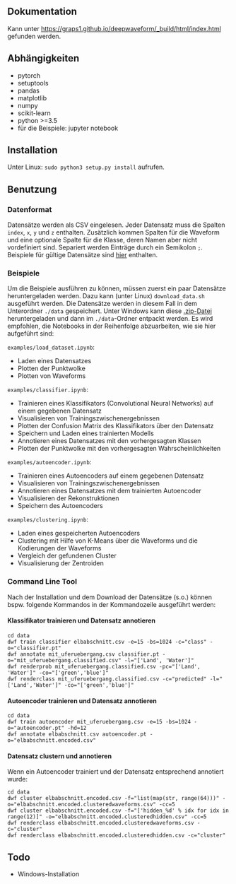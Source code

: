 ## Dokumentation
Kann unter https://graps1.github.io/deepwaveform/_build/html/index.html gefunden werden.

## Abhängigkeiten
* pytorch
* setuptools
* pandas
* matplotlib
* numpy
* scikit-learn
* python >=3.5
* für die Beispiele: jupyter notebook

## Installation
Unter Linux: `sudo python3 setup.py install` aufrufen.

## Benutzung
### Datenformat
Datensätze werden als CSV eingelesen. Jeder Datensatz muss die Spalten `index`, `x`, `y` und `z` enthalten. Zusätzlich kommen Spalten für die Waveform und eine optionale Spalte für die Klasse, deren Namen aber nicht vordefiniert sind. Separiert werden Einträge durch ein Semikolon `;`. Beispiele für gültige Datensätze sind [hier](https://cloudstore.zih.tu-dresden.de/index.php/s/cq9Wra6PERtFCKf/download) enthalten.

### Beispiele
Um die Beispiele ausführen zu können, müssen zuerst ein paar Datensätze heruntergeladen werden. Dazu kann (unter Linux) `download_data.sh` ausgeführt werden. Die Datensätze werden in diesem Fall in dem Unterordner `./data` gespeichert. Unter Windows kann diese [.zip-Datei](https://cloudstore.zih.tu-dresden.de/index.php/s/cq9Wra6PERtFCKf/download) heruntergeladen und dann im `./data`-Ordner entpackt werden. Es wird empfohlen, die Notebooks in der Reihenfolge abzuarbeiten, wie sie hier aufgeführt sind:

`examples/load_dataset.ipynb`:
* Laden eines Datensatzes
* Plotten der Punktwolke
* Plotten von Waveforms

`examples/classifier.ipynb`:
* Trainieren eines Klassifikators (Convolutional Neural Networks) auf einem gegebenen Datensatz
* Visualisieren von Trainingszwischenergebnissen
* Plotten der Confusion Matrix des Klassifikators über den Datensatz
* Speichern und Laden eines trainierten Modells
* Annotieren eines Datensatzes mit den vorhergesagten Klassen
* Plotten der Punktwolke mit den vorhergesagten Wahrscheinlichkeiten

`examples/autoencoder.ipynb`:
* Trainieren eines Autoencoders auf einem gegebenen Datensatz
* Visualisieren von Trainingszwischenergebnissen
* Annotieren eines Datensatzes mit dem trainierten Autoencoder
* Visualisieren der Rekonstruktionen
* Speichern des Autoencoders

`examples/clustering.ipynb`:
* Laden eines gespeicherten Autoencoders
* Clustering mit Hilfe von K-Means über die Waveforms und die Kodierungen der Waveforms
* Vergleich der gefundenen Cluster
* Visualisierung der Zentroiden

### Command Line Tool
Nach der Installation und dem Download der Datensätze (s.o.) können bspw. folgende Kommandos in der Kommandozeile ausgeführt werden:

#### Klassifikator trainieren und Datensatz annotieren

    cd data
    dwf train classifier elbabschnitt.csv -e=15 -bs=1024 -c="class" -o="classifier.pt"
    dwf annotate mit_uferuebergang.csv classifier.pt -o="mit_uferuebergang.classified.csv" -l="['Land', 'Water']"
    dwf renderprob mit_uferuebergang.classified.csv -pc="['Land', 'Water']" -co="['green','blue']"
    dwf renderclass mit_uferuebergang.classified.csv -c="predicted" -l="['Land','Water']" -co="['green','blue']"


#### Autoencoder trainieren und Datensatz annotieren

    cd data
    dwf train autoencoder mit_uferuebergang.csv -e=15 -bs=1024 -o="autoencoder.pt" -hd=12
    dwf annotate elbabschnitt.csv autoencoder.pt -o="elbabschnitt.encoded.csv"


#### Datensatz clustern und annotieren
Wenn ein Autoencoder trainiert und der Datensatz entsprechend annotiert wurde:

    cd data
    dwf cluster elbabschnitt.encoded.csv -f="list(map(str, range(64)))" -o="elbabschnitt.encoded.clusteredwaveforms.csv" -cc=5
    dwf cluster elbabschnitt.encoded.csv -f="['hidden_%d' % idx for idx in range(12)]" -o="elbabschnitt.encoded.clusteredhidden.csv" -cc=5
    dwf renderclass elbabschnitt.encoded.clusteredwaveforms.csv -c="cluster"
    dwf renderclass elbabschnitt.encoded.clusteredhidden.csv -c="cluster"


## Todo
* Windows-Installation